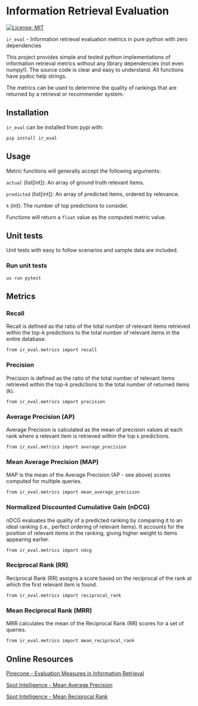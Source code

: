 # Information Retrieval Evaluation

[![License: MIT](https://img.shields.io/badge/License-MIT-yellow.svg)](https://opensource.org/licenses/MIT)

`ir_eval` - Information retrieval evaluation metrics in pure python with zero dependencies

This project provides simple and tested python implementations of information retrieval metrics without any library dependencies (not even numpy!). The source code is clear and easy to understand. All functions have pydoc help strings.

The metrics can be used to determine the quality of rankings that are returned by a retrieval or recommender system.

## Installation

`ir_eval` can be installed from pypi with:

```
pip install ir_eval
```

## Usage

Metric functions will generally accept the following arguments:

`actual` (list[int]): An array of ground truth relevant items.

`predicted` (list[int]): An array of predicted items, ordered by relevance.

`k` (int): The number of top predictions to consider.

Functions will return a `float` value as the computed metric value.

## Unit tests

Unit tests with easy to follow scenarios and sample data are included.

### Run unit tests
```
uv run pytest
```

## Metrics

### Recall

Recall is defined as the ratio of the total number of relevant items retrieved within the top-k predictions to the total number of relevant items in the entire database.

```
from ir_eval.metrics import recall
```

### Precision

Precision is defined as the ratio of the total number of relevant items retrieved  within the top-k predictions to the total number of returned items (k).

```
from ir_eval.metrics import precision
```

### Average Precision (AP)

Average Precision is calculated as the mean of precision values at  each rank where a relevant item is retrieved within the top `k` predictions.

```
from ir_eval.metrics import average_precision
```

### Mean Average Precision (MAP)

MAP is the mean of the Average Precision (AP - see above) scores computed for multiple queries.

```
from ir_eval.metrics import mean_average_precision
```

### Normalized Discounted Cumulative Gain (nDCG)

nDCG evaluates the quality of a predicted ranking by comparing it to an ideal ranking (i.e., perfect ordering of relevant items). It accounts for the position of relevant items in the ranking, giving higher weight to items appearing earlier.

```
from ir_eval.metrics import ndcg
```

### Reciprocal Rank (RR)

Reciprocal Rank (RR) assigns a score based on the reciprocal of the rank at which the first relevant item is found.

```
from ir_eval.metrics import reciprocal_rank
```

### Mean Reciprocal Rank (MRR)

MRR calculates the mean of the Reciprocal Rank (RR) scores for a set of queries.

```
from ir_eval.metrics import mean_reciprocal_rank
```

## Online Resources

[Pinecone - Evaluation Measures in Information Retrieval
](https://www.pinecone.io/learn/offline-evaluation/)

[Spot Intelligence - Mean Average Precision](https://spotintelligence.com/2023/09/07/mean-average-precision/)

[Spot Intelligence - Mean Reciprocal Rank](https://spotintelligence.com/2024/08/02/mean-reciprocal-rank-mrr/)